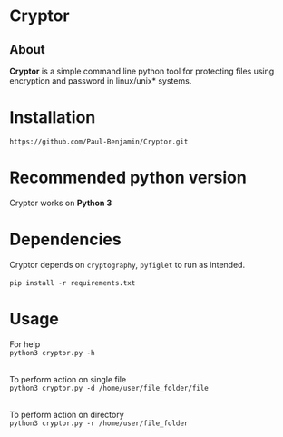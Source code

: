 # Cryptor
## About 

**Cryptor** is a simple command line python tool for protecting files using encryption and password in linux/unix* systems.

# Installation
`https://github.com/Paul-Benjamin/Cryptor.git`

# Recommended python version
Cryptor works on **Python 3**

# Dependencies
Cryptor depends on `cryptography`, `pyfiglet` to run as intended.<br>
<br>
`pip install -r requirements.txt`

# Usage
For help <br>
`python3 cryptor.py -h` 

<br>To perform action on single file <br>
`python3 cryptor.py -d /home/user/file_folder/file` <br>

<br>To perform action on directory <br>
`python3 cryptor.py -r /home/user/file_folder` <br>
